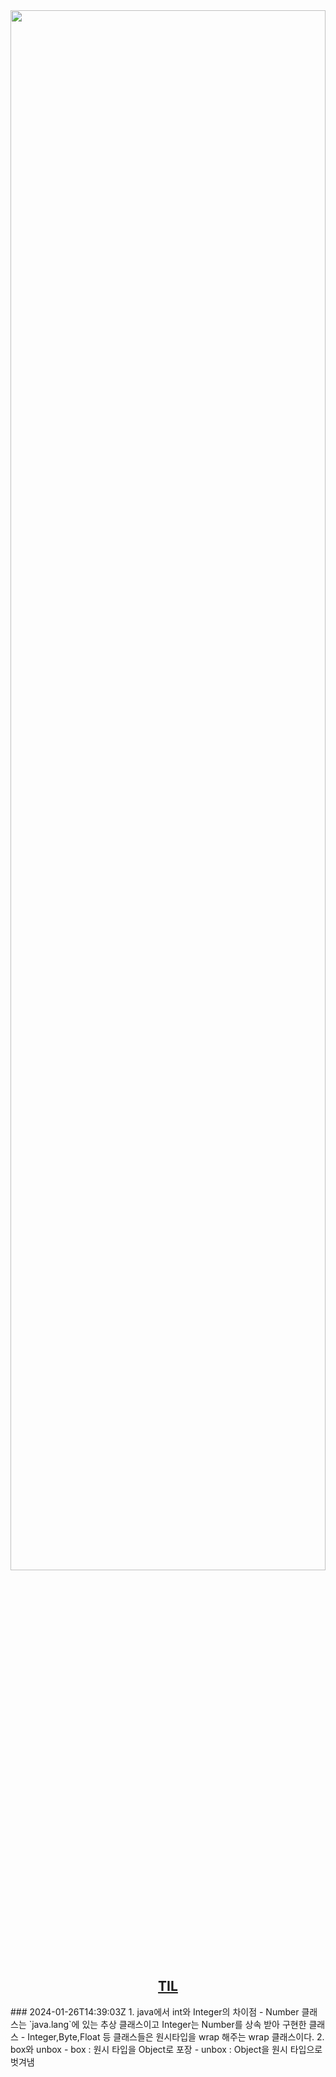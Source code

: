 
<img src="https://user-images.githubusercontent.com/101504594/234354992-88f43717-fdaa-45b4-b148-e0834cac840e.gif" width="100%" height="80%">

<h2 align="center" >
  <a href="https://github.com/JEM1224/JEM1224/issues/2">
    <strong>TIL</strong>
  </a>
</h2>
<!-- TIL -->
### 2024-01-26T14:39:03Z
1. java에서 int와 Integer의 차이점  
 - Number 클래스는 `java.lang`에 있는 추상 클래스이고 Integer는 Number를 상속 받아 구현한 클래스
 - Integer,Byte,Float 등 클래스들은 원시타입을 wrap 해주는 wrap 클래스이다.
 2. box와 unbox
 - box :  원시 타입을 Object로 포장
 - unbox : Object을 원시 타입으로 벗겨냄